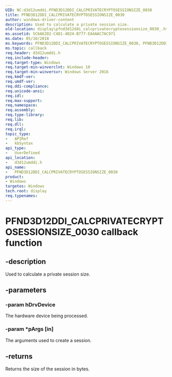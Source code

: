 ```yaml
---
UID: NC:d3d12umddi.PFND3D12DDI_CALCPRIVATECRYPTOSESSIONSIZE_0030
title: PFND3D12DDI_CALCPRIVATECRYPTOSESSIONSIZE_0030
author: windows-driver-content
description: Used to calculate a private session size.
old-location: display\pfnd3d12ddi_calcprivatecryptosessionsize_0030_.htm
ms.assetid: 5C6A62D2-C4D1-4024-B777-EA4AAC7AC971
ms.date: 05/10/2018
ms.keywords: PFND3D12DDI_CALCPRIVATECRYPTOSESSIONSIZE_0030, PFND3D12DDI_CALCPRIVATECRYPTOSESSIONSIZE_0030  entry, PFND3D12DDI_CALCPRIVATECRYPTOSESSIONSIZE_0030 entry point [Display Devices], d3d12umddi/PFND3D12DDI_CALCPRIVATECRYPTOSESSIONSIZE_0030, display.pfnd3d12ddi_calcprivatecryptosessionsize_0030_
ms.topic: callback
req.header: d3d12umddi.h
req.include-header: 
req.target-type: Windows
req.target-min-winverclnt: Windows 10
req.target-min-winversvr: Windows Server 2016
req.kmdf-ver: 
req.umdf-ver: 
req.ddi-compliance: 
req.unicode-ansi: 
req.idl: 
req.max-support: 
req.namespace: 
req.assembly: 
req.type-library: 
req.lib: 
req.dll: 
req.irql: 
topic_type:
-	APIRef
-	kbSyntax
api_type:
-	UserDefined
api_location:
-	d3d12umddi.h
api_name:
-	PFND3D12DDI_CALCPRIVATECRYPTOSESSIONSIZE_0030
product:
- Windows
targetos: Windows
tech.root: display
req.typenames: 
---
```


# PFND3D12DDI_CALCPRIVATECRYPTOSESSIONSIZE_0030 callback function


## -description


Used to calculate a private session size.


## -parameters




### -param hDrvDevice

The hardware device being processed.


### -param *pArgs [in]

The arguments used to create a session.


## -returns



Returns the size of the session in bytes.



